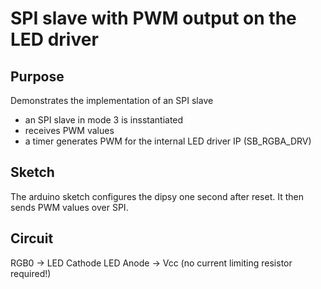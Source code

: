 # SPI slave with PWM output on the LED driver

## Purpose
Demonstrates the implementation of an SPI slave
- an SPI slave in mode 3 is insstantiated
- receives PWM values
- a timer generates PWM for the internal LED driver IP (SB_RGBA_DRV)

## Sketch
The arduino sketch configures the dipsy one second after reset. It then sends PWM values over SPI.

## Circuit
RGB0 -> LED Cathode
LED Anode -> Vcc (no current limiting resistor required!)